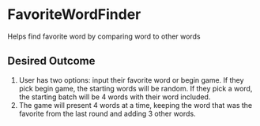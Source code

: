 # FavoriteWordFinder
Helps find favorite word by comparing word to other words

## Desired Outcome
1. User has two options: input their favorite word or begin game. If they pick begin game, the starting words will be random. If they pick a word, the starting batch will be 4 words with their word included.
2. The game will present 4 words at a time, keeping the word that was the favorite from the last round and adding 3 other words. 
